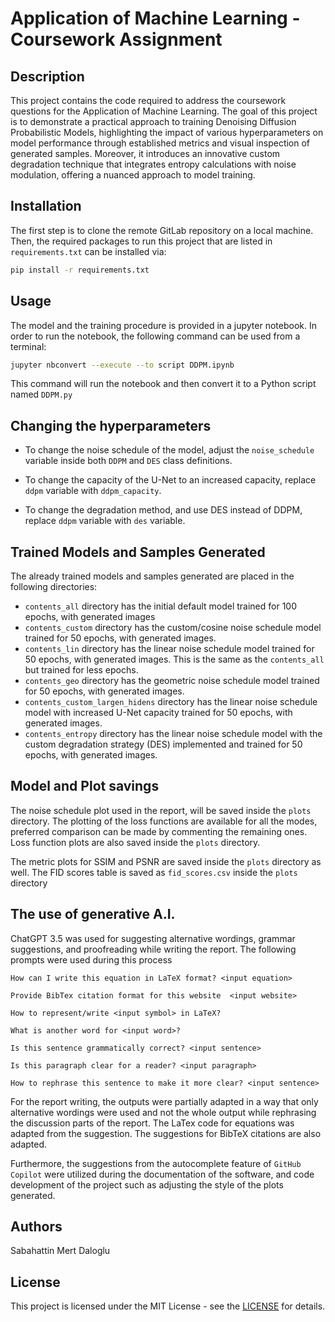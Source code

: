 # Application of Machine Learning - Coursework Assignment


## Description

This project contains the code required to address the coursework questions for the Application of Machine Learning. The goal of this project is to demonstrate a practical approach to training Denoising Diffusion Probabilistic Models, highlighting the impact of various hyperparameters on model performance through established metrics and visual inspection of generated samples. Moreover, it introduces an innovative custom degradation technique that integrates entropy calculations with noise modulation, offering a nuanced approach to model training.


## Installation

The first step is to clone the remote GitLab repository on a local machine. Then, the required packages to run this project that are listed in `requirements.txt` can be installed via:


```bash
pip install -r requirements.txt
```



## Usage

The model and the training procedure is provided in a jupyter notebook. In order to run the notebook, the following command can be used from a terminal:

```bash
jupyter nbconvert --execute --to script DDPM.ipynb
```


This command will run the notebook and then convert it to a Python script named `DDPM.py`



## Changing the hyperparameters

* To change the noise schedule of the model, adjust the `noise_schedule` variable inside both `DDPM` and `DES` class definitions.

* To change the capacity of the U-Net to an increased capacity, replace `ddpm` variable with `ddpm_capacity`.

* To change the degradation method, and use DES instead of DDPM, replace `ddpm` variable with `des` variable.



## Trained Models and Samples Generated

The already trained models and samples generated are placed in the following directories:

* `contents_all` directory has the initial default model trained for 100 epochs, with generated images
* `contents_custom` directory has the custom/cosine noise schedule model trained for 50 epochs, with generated images.
* `contents_lin` directory has the linear noise schedule model trained for 50 epochs, with generated images. This is the same as the `contents_all` but trained for less epochs.
* `contents_geo` directory has the geometric noise schedule model trained for 50 epochs, with generated images.
* `contents_custom_largen_hidens` directory has the linear noise schedule model with increased U-Net capacity trained for 50 epochs, with generated images.
* `contents_entropy` directory has the linear noise schedule model with the custom degradation strategy (DES) implemented and trained for 50 epochs, with generated images.


## Model and Plot savings

The noise schedule plot used in the report, will be saved inside the `plots` directory. The plotting of the loss functions are available for all the modes, preferred comparison can be made by commenting the remaining ones. Loss function plots are also saved inside the `plots` directory.

The metric plots for SSIM and PSNR are saved inside the `plots` directory as well. The FID scores table is saved as `fid_scores.csv` inside the `plots` directory



## The use of generative A.I.

ChatGPT 3.5 was used for suggesting alternative wordings, grammar suggestions, and proofreading while writing the report. The following prompts were used during this process

```
How can I write this equation in LaTeX format? <input equation>
```
```
Provide BibTex citation format for this website  <input website>
```
```
How to represent/write <input symbol> in LaTeX?
```
```
What is another word for <input word>?
```
```
Is this sentence grammatically correct? <input sentence>
```
```
Is this paragraph clear for a reader? <input paragraph>
```
```
How to rephrase this sentence to make it more clear? <input sentence>
```
For the report writing, the outputs were partially adapted in a way that only alternative wordings were used and not the whole output while rephrasing the discussion parts of the report. The LaTex code for equations was adapted from the suggestion. The suggestions for BibTeX citations are also adapted.

Furthermore, the suggestions from the autocomplete feature of `GitHub Copilot` were utilized during the documentation of the software, and code development of the project such as adjusting the style of the plots generated.

## Authors
Sabahattin Mert Daloglu

## License
This project is licensed under the MIT License - see the [LICENSE](LICENSE) for details.


